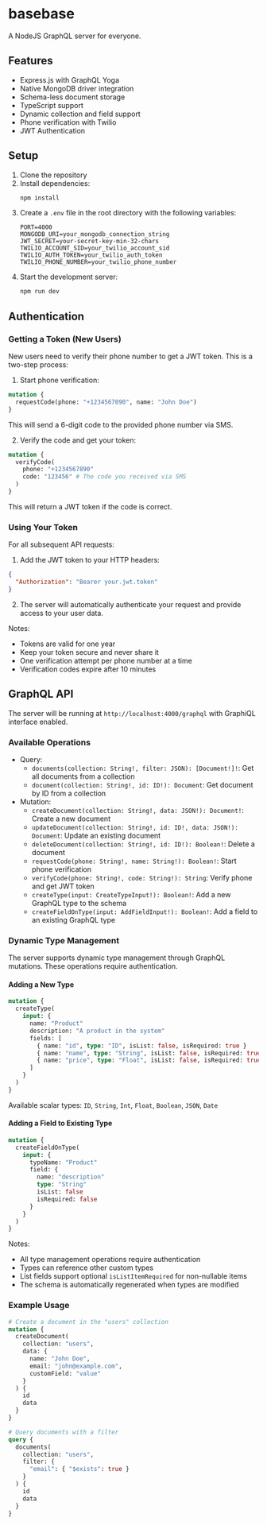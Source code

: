 # basebase

A NodeJS GraphQL server for everyone.

## Features

- Express.js with GraphQL Yoga
- Native MongoDB driver integration
- Schema-less document storage
- TypeScript support
- Dynamic collection and field support
- Phone verification with Twilio
- JWT Authentication

## Setup

1. Clone the repository
2. Install dependencies:
   ```bash
   npm install
   ```
3. Create a `.env` file in the root directory with the following variables:
   ```
   PORT=4000
   MONGODB_URI=your_mongodb_connection_string
   JWT_SECRET=your-secret-key-min-32-chars
   TWILIO_ACCOUNT_SID=your_twilio_account_sid
   TWILIO_AUTH_TOKEN=your_twilio_auth_token
   TWILIO_PHONE_NUMBER=your_twilio_phone_number
   ```
4. Start the development server:
   ```bash
   npm run dev
   ```

## Authentication

### Getting a Token (New Users)

New users need to verify their phone number to get a JWT token. This is a two-step process:

1. Start phone verification:

```graphql
mutation {
  requestCode(phone: "+1234567890", name: "John Doe")
}
```

This will send a 6-digit code to the provided phone number via SMS.

2. Verify the code and get your token:

```graphql
mutation {
  verifyCode(
    phone: "+1234567890"
    code: "123456" # The code you received via SMS
  )
}
```

This will return a JWT token if the code is correct.

### Using Your Token

For all subsequent API requests:

1. Add the JWT token to your HTTP headers:

```json
{
  "Authorization": "Bearer your.jwt.token"
}
```

2. The server will automatically authenticate your request and provide access to your user data.

Notes:

- Tokens are valid for one year
- Keep your token secure and never share it
- One verification attempt per phone number at a time
- Verification codes expire after 10 minutes

## GraphQL API

The server will be running at `http://localhost:4000/graphql` with GraphiQL interface enabled.

### Available Operations

- Query:
  - `documents(collection: String!, filter: JSON): [Document!]!`: Get all documents from a collection
  - `document(collection: String!, id: ID!): Document`: Get document by ID from a collection
- Mutation:
  - `createDocument(collection: String!, data: JSON!): Document!`: Create a new document
  - `updateDocument(collection: String!, id: ID!, data: JSON!): Document`: Update an existing document
  - `deleteDocument(collection: String!, id: ID!): Boolean!`: Delete a document
  - `requestCode(phone: String!, name: String!): Boolean!`: Start phone verification
  - `verifyCode(phone: String!, code: String!): String`: Verify phone and get JWT token
  - `createType(input: CreateTypeInput!): Boolean!`: Add a new GraphQL type to the schema
  - `createFieldOnType(input: AddFieldInput!): Boolean!`: Add a field to an existing GraphQL type

### Dynamic Type Management

The server supports dynamic type management through GraphQL mutations. These operations require authentication.

#### Adding a New Type

```graphql
mutation {
  createType(
    input: {
      name: "Product"
      description: "A product in the system"
      fields: [
        { name: "id", type: "ID", isList: false, isRequired: true }
        { name: "name", type: "String", isList: false, isRequired: true }
        { name: "price", type: "Float", isList: false, isRequired: true }
      ]
    }
  )
}
```

Available scalar types: `ID`, `String`, `Int`, `Float`, `Boolean`, `JSON`, `Date`

#### Adding a Field to Existing Type

```graphql
mutation {
  createFieldOnType(
    input: {
      typeName: "Product"
      field: {
        name: "description"
        type: "String"
        isList: false
        isRequired: false
      }
    }
  )
}
```

Notes:

- All type management operations require authentication
- Types can reference other custom types
- List fields support optional `isListItemRequired` for non-nullable items
- The schema is automatically regenerated when types are modified

### Example Usage

```graphql
# Create a document in the "users" collection
mutation {
  createDocument(
    collection: "users",
    data: {
      name: "John Doe",
      email: "john@example.com",
      customField: "value"
    }
  ) {
    id
    data
  }
}

# Query documents with a filter
query {
  documents(
    collection: "users",
    filter: {
      "email": { "$exists": true }
    }
  ) {
    id
    data
  }
}
```
